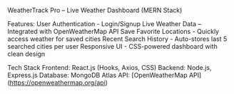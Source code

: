 WeatherTrack Pro – Live Weather Dashboard (MERN Stack)

Features:
User Authentication - Login/Signup
Live Weather Data – Integrated with OpenWeatherMap API
Save Favorite Locations - Quickly access weather for saved cities
Recent Search History - Auto-stores last 5 searched cities per user
Responsive UI - CSS-powered dashboard with clean design

Tech Stack
Frontend: React.js (Hooks, Axios, CSS)
Backend: Node.js, Express.js
Database: MongoDB Atlas
API: [OpenWeatherMap API] (https://openweathermap.org/api)

